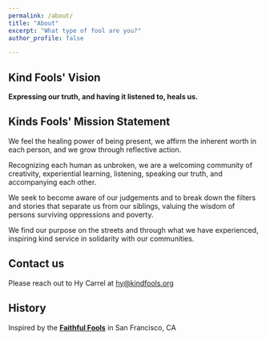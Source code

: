 ```yaml
---
permalink: /about/
title: "About"
excerpt: "What type of fool are you?"
author_profile: false

---
```


## Kind Fools' Vision

**Expressing our truth, and having it listened to, heals us.**

## Kinds Fools' Mission Statement

We feel the healing power of being present, we affirm the inherent worth in each person, and we grow through reflective action.

Recognizing each human as unbroken, we are a welcoming community of creativity, experiential learning, listening, speaking our truth, and accompanying each other. 

We seek to become aware of our judgements and to break down the filters and stories that separate us from our siblings, valuing the wisdom of persons surviving oppressions and poverty. 

We find our purpose on the streets and through what we have experienced, inspiring kind service in solidarity with our communities.


## Contact us

Please reach out to Hy Carrel at [hy@kindfools.org](mailto:hy@kindfools.org)

## History 

Inspired by the **[Faithful Fools](https://faithfulfools.org)** in San Francisco, CA
